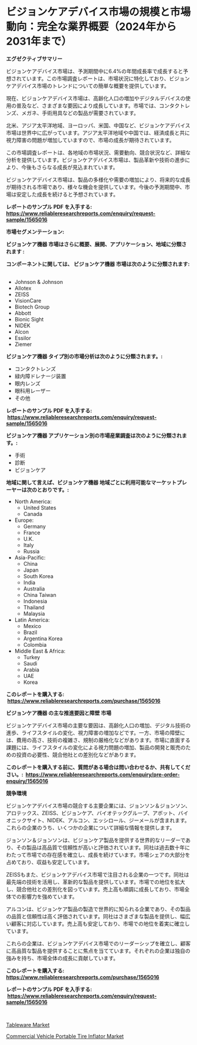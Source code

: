 <p><h1>ビジョンケアデバイス市場の規模と市場動向：完全な業界概要（2024年から2031年まで）</h1></p><p><strong>エグゼクティブサマリー</strong></p>
<p><p>ビジョンケアデバイス市場は、予測期間中に6.4%の年間成長率で成長すると予想されています。この市場調査レポートは、市場状況に特化しており、ビジョンケアデバイス市場のトレンドについての簡単な概要を提供しています。</p><p>現在、ビジョンケアデバイス市場は、高齢化人口の増加やデジタルデバイスの使用の普及など、さまざまな要因により成長しています。市場では、コンタクトレンズ、メガネ、手術用具などの製品が需要されています。</p><p>北米、アジア太平洋地域、ヨーロッパ、米国、中国など、ビジョンケアデバイス市場は世界中に広がっています。アジア太平洋地域や中国では、経済成長と共に視力障害の問題が増加していますので、市場の成長が期待されています。</p><p>この市場調査レポートは、各地域の市場状況、需要動向、競合状況など、詳細な分析を提供しています。ビジョンケアデバイス市場は、製品革新や技術の進歩により、今後もさらなる成長が見込まれています。</p><p>ビジョンケアデバイス市場は、製品の多様化や需要の増加により、将来的な成長が期待される市場であり、様々な機会を提供しています。今後の予測期間中、市場は安定した成長を続けると予想されています。</p></p>
<p><strong>レポートのサンプル PDF を入手する: <a href="https://www.reliableresearchreports.com/enquiry/request-sample/1565016">https://www.reliableresearchreports.com/enquiry/request-sample/1565016</a></strong></p>
<p><strong>市場セグメンテーション:</strong></p>
<p><strong> ビジョンケア機器 市場はさらに概要、展開、アプリケーション、地域に分類されます :</strong></p>
<p><strong>コンポーネントに関しては、 ビジョンケア機器 市場は次のように分類されます: &nbsp;</strong></p>
<p><ul><li>Johnson & Johnson</li><li>Allotex</li><li>ZEISS</li><li>VisionCare</li><li>Biotech Group</li><li>Abbott</li><li>Bionic Sight</li><li>NIDEK</li><li>Alcon</li><li>Essilor</li><li>Ziemer</li></ul></p>
<p><strong> ビジョンケア機器 タイプ別の市場分析は次のように分類されます。:</strong></p>
<p><ul><li>コンタクトレンズ</li><li>緑内障ドレナージ装置</li><li>眼内レンズ</li><li>眼科用レーザー</li><li>その他</li></ul></p>
<p><strong>レポートのサンプル PDF を入手する: &nbsp;<a href="https://www.reliableresearchreports.com/enquiry/request-sample/1565016">https://www.reliableresearchreports.com/enquiry/request-sample/1565016</a></strong></p>
<p><strong> ビジョンケア機器 アプリケーション別の市場産業調査は次のように分類されます。:</strong></p>
<p><ul><li>手術</li><li>診断</li><li>ビジョンケア</li></ul></p>
<p><strong>地域に関して言えば、ビジョンケア機器 地域ごとに利用可能なマーケットプレーヤーは次のとおりです。:</strong></p>
<p><ul>
    <li>
        North America:
        <ul>
            <li>United States</li>
            <li>Canada</li>
        </ul>
    </li>
    <li>
        Europe:
        <ul>
            <li>Germany</li>
            <li>France</li>
            <li>U.K.</li>
            <li>Italy</li>
            <li>Russia</li>
        </ul>
    </li>
    <li>
        Asia-Pacific:
        <ul>
            <li>China</li>
            <li>Japan</li>
            <li>South Korea</li>
            <li>India</li>
            <li>Australia</li>
            <li>China Taiwan</li>
            <li>Indonesia</li>
            <li>Thailand</li>
            <li>Malaysia</li>
        </ul>
    </li>
    <li>
        Latin America:
        <ul>
            <li>Mexico</li>
            <li>Brazil</li>
            <li>Argentina Korea</li>
            <li>Colombia</li>
        </ul>
    </li>
    <li>
        Middle East & Africa:
        <ul>
            <li>Turkey</li>
            <li>Saudi</li>
            <li>Arabia</li>
            <li>UAE</li>
            <li>Korea</li>
        </ul>
    </li>
    </ul></p>
<p><strong>このレポートを購入する: &nbsp;<a href="https://www.reliableresearchreports.com/purchase/1565016">https://www.reliableresearchreports.com/purchase/1565016</a></strong></p>
<p><strong>ビジョンケア機器 の主な推進要因と障壁 市場</strong></p>
<p><p>ビジョンケアデバイス市場の主要な要因は、高齢化人口の増加、デジタル技術の進歩、ライフスタイルの変化、視力障害の増加などです。一方、市場の障壁には、費用の高さ、技術の複雑さ、規制の厳格化などがあります。市場に直面する課題には、ライフスタイルの変化による視力問題の増加、製品の開発と販売のための投資の必要性、競合他社との差別化などがあります。</p></p>
<p><strong>このレポートを購入する前に、質問がある場合は問い合わせるか、共有してください。:&nbsp; <a href="https://www.reliableresearchreports.com/enquiry/pre-order-enquiry/1565016">https://www.reliableresearchreports.com/enquiry/pre-order-enquiry/1565016</a></strong></p>
<p><strong>競争環境</strong></p>
<p><p>ビジョンケアデバイス市場の競合する主要企業には、ジョンソン＆ジョンソン、アロテックス、ZEISS、ビジョンケア、バイオテックグループ、アボット、バイオニックサイト、NIDEK、アルコン、エッシロール、ジーメールが含まれます。これらの企業のうち、いくつかの企業について詳細な情報を提供します。</p><p>ジョンソン＆ジョンソンは、ビジョンケア製品を提供する世界的なリーダーであり、その製品は高品質で信頼性が高いと評価されています。同社は過去数十年にわたって市場での存在感を確立し、成長を続けています。市場シェアの大部分を占めており、収益も安定しています。</p><p>ZEISSもまた、ビジョンケアデバイス市場で注目される企業の一つです。同社は最先端の技術を活用し、革新的な製品を提供しています。市場での地位を拡大し、競合他社との差別化を図っています。売上高も順調に成長しており、市場全体での影響力を強めています。</p><p>アルコンは、ビジョンケア製品の製造で世界的に知られる企業であり、その製品の品質と信頼性は高く評価されています。同社はさまざまな製品を提供し、幅広い顧客に対応しています。売上高も安定しており、市場での地位を着実に確立しています。</p><p>これらの企業は、ビジョンケアデバイス市場でのリーダーシップを確立し、顧客に高品質な製品を提供することに焦点を当てています。それぞれの企業は独自の強みを持ち、市場全体の成長に貢献しています。</p></p>
<p><strong>このレポートを購入する: &nbsp; <a href="https://www.reliableresearchreports.com/purchase/1565016">https://www.reliableresearchreports.com/purchase/1565016</a></strong></p>
<p><strong>レポートのサンプル PDF を入手する: &nbsp;<a href="https://www.reliableresearchreports.com/enquiry/request-sample/1565016">https://www.reliableresearchreports.com/enquiry/request-sample/1565016</a></strong><strong></strong></p>
<p>&nbsp;</p>
<p><p><a href="https://github.com/Sarissaschmalingtr6fz2739/Market-Research-Report-List-1/blob/main/tableware-market.md">Tableware Market</a></p><p><a href="https://five-trouble-98a.notion.site/Commercial-Vehicle-Portable-Tire-Inflator-Market-Offer-Valuable-Insights-into-Market-Size-Market-Sh-e4fe418711d440a69ed920744e2e1d62">Commercial Vehicle Portable Tire Inflator Market</a></p></p>